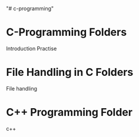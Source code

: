 "# c-programming"
# C-Programming Folders
Introduction
Practise

# File Handling in C Folders
File handling

# C++ Programming Folder
c++
